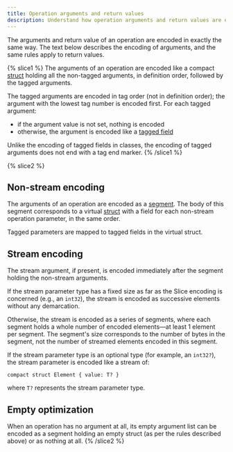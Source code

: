 ```yaml
---
title: Operation arguments and return values
description: Understand how operation arguments and return values are encoded with Slice.
---
```


The arguments and return value of an operation are encoded in exactly the same way. The text below describes the
encoding of arguments, and the same rules apply to return values.

{% slice1 %}
The arguments of an operation are encoded like a compact [struct] holding all the non-tagged arguments, in definition
order, followed by the tagged arguments.

The tagged arguments are encoded in tag order (not in definition order); the argument with the lowest tag number is
encoded first. For each tagged argument:

- if the argument value is not set, nothing is encoded
- otherwise, the argument is encoded like a [tagged field]

Unlike the encoding of tagged fields in classes, the encoding of tagged arguments does not end with a tag end marker.
{% /slice1 %}

{% slice2 %}
## Non-stream encoding

The arguments of an operation are encoded as a [segment]. The body of this segment corresponds to a virtual [struct]
with a field for each non-stream operation parameter, in the same order.

Tagged parameters are mapped to tagged fields in the virtual struct.

## Stream encoding

The stream argument, if present, is encoded immediately after the segment holding the non-stream arguments.

If the stream parameter type has a fixed size as far as the Slice encoding is concerned (e.g., an `int32`), the stream
is encoded as successive elements without any demarcation.

Otherwise, the stream is encoded as a series of segments, where each segment holds a whole number of encoded elements—at
least 1 element per segment. The segment's size corresponds to the number of bytes in the segment, not the number of
streamed elements encoded in this segment.

If the stream parameter type is an optional type (for example, an `int32?`), the stream parameter is encoded like a
stream of:

```slice
compact struct Element { value: T? }
```

where `T?` represents the stream parameter type.

## Empty optimization

When an operation has no argument at all, its empty argument list can be encoded as a segment holding an empty struct
(as per the rules described above) or as nothing at all.
{% /slice2 %}

[segment]: encoding-only-constructs#segment
[struct]: user-defined-types#struct
[tagged field]: user-defined-types#class-tagged-field
